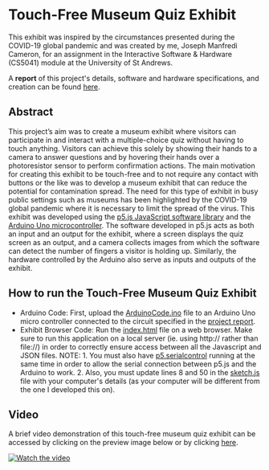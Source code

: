 # Touch-Free Museum Quiz Exhibit

This exhibit was inspired by the circumstances presented during the COVID-19 global pandemic and was created by me, Joseph Manfredi Cameron, for an assignment in the Interactive Software & Hardware (CS5041) module at the University of St Andrews.

A **report** of this project's details, software and hardware specifications, and creation can be found [here](Report/CS5041-P2-Report.pdf).

## Abstract
This project’s aim was to create a museum exhibit where visitors can participate in and interact with a multiple-choice quiz without having to touch anything.
Visitors can achieve this solely by showing their hands to a camera to answer questions and by hovering their hands over a photoresistor sensor to perform confirmation actions.
The main motivation for creating this exhibit to be touch-free and to not require any contact with buttons or the like was to develop a museum exhibit that can reduce the potential for contamination spread.
The need for this type of exhibit in busy public settings such as museums has been highlighted by the COVID-19 global pandemic where it is necessary to limit the spread of the virus.
This exhibit was developed using the [p5.js JavaScript software library](https://p5js.org) and the [Arduino Uno microcontroller](https://www.arduino.cc).
The software developed in p5.js acts as both an input and an output for the exhibit, where a screen displays the quiz screen as an output, and a camera collects images from which the software can detect the number of fingers a visitor is holding up.
Similarly, the hardware controlled by the Arduino also serve as inputs and outputs of the exhibit.

## How to run the Touch-Free Museum Quiz Exhibit
* Arduino Code:
First, upload the [ArduinoCode.ino](ArduinoCode/ArduinoCode.ino) file to an Arduino Uno micro controller connected to the circuit specified in the [project report](Report/CS5041-P2-Report.pdf).
* Exhibit Browser Code:
Run the [index.html](index.html) file on a web browser.
Make sure to run this application on a local server (ie. using http:// rather than file://) in order to correctly ensure access between all the Javascript and JSON files. NOTE: 1. You must also have [p5.serialcontrol](https://github.com/p5-serial/p5.serialcontrol/releases) running at the same time in order to allow the serial connection between p5.js and the Arduino to work. 2. Also, you must update lines 8 and 50 in the [sketch.js](sketch.js) file with your computer's details (as your computer will be different from the one I developed this on).

## Video
A brief video demonstration of this touch-free museum quiz exhibit can be accessed by clicking on the preview image below or by clicking [here](https://youtu.be/Fwh_4_8Kooo).

[![Watch the video](https://img.youtube.com/vi/Fwh_4_8Kooo/hqdefault.jpg)](https://youtu.be/Fwh_4_8Kooo)
